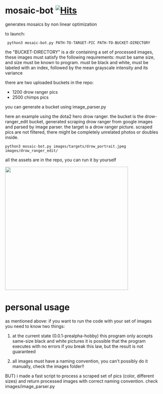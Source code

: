 # mosaic-bot [![Hits](https://hits.seeyoufarm.com/api/count/incr/badge.svg?url=https%3A%2F%2Fgithub.com%2Fporcherface%2Fmosaic-bot&count_bg=%2379C83D&title_bg=%23555555&icon=&icon_color=%23E7E7E7&title=hits&edge_flat=false)](https://hits.seeyoufarm.com)

generates mosaics by non linear optimization

to launch:
  
     python3 mosaic-bot.py PATH-TO-TARGET-PIC PATH-TO-BUCKET-DIRECTORY
 
the "BUCKET-DIRECTORY" is a dir containing a set of processed images, these images must satisfy the following requirements:
must be same size, and size must be known to program. must be black and white, must be labeled with an index, followed by the mean grayscale intensity and its variance

there are two uploaded buckets in the repo:
- 1200 drow ranger pics
- 2500 chimps pics

you can generate a bucket using image_parser.py 

here an example using the dota2 hero drow ranger.
the bucket is the drow-ranger_edit bucket, generated scraping drow ranger from google images and parsed by image parser. 
the target is a drow ranger picture. scraped pics are not filtered, there might be completely unrelated photos or doubles inside.

    python3 mosaic-bot.py images/targets/drow_portrait.jpeg images/drow_ranger_edit/

all the assets are in the repo, you can run it by yourself

<img src="out_drow.png" width="400"/>

# personal usage  

as mentioned above: if you want to run the code with your set of images you need to know two things:

1) at the current state (0.0.1-prealpha-hobby) this program only accepts same-size black and white pictures
it is possible that the program executes with no errors if you break this law, but the result is not guaranteed

2) all images must have a naming convention, you can't possibly do it manually, check the images folder!!


BUT) i made a fast script to process a scraped set of pics (color, different sizes) and return processed images with correct naming convention. check images/image_parser.py
